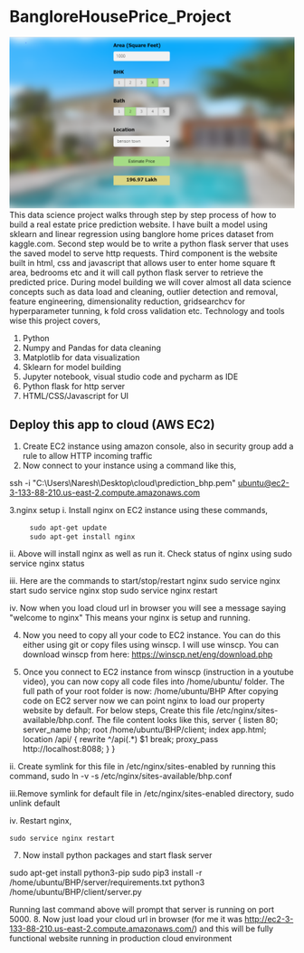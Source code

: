 # BangloreHousePrice_Project
![](https://github.com/dholanaresh/BangloreHousePrice_Project/blob/master/BHP.png)
This data science project walks through step by step process of how to build a real estate price prediction website. I have built a model using sklearn and linear regression using banglore home prices dataset from kaggle.com. Second step would be to write a python flask server that uses the saved model to serve http requests. Third component is the website built in html, css and javascript that allows user to enter home square ft area, bedrooms etc and it will call python flask server to retrieve the predicted price. During model building we will cover almost all data science concepts such as data load and cleaning, outlier detection and removal, feature engineering, dimensionality reduction, gridsearchcv for hyperparameter tunning, k fold cross validation etc. Technology and tools wise this project covers,

1. Python
2. Numpy and Pandas for data cleaning
3. Matplotlib for data visualization
4. Sklearn for model building
5. Jupyter notebook, visual studio code and pycharm as IDE
6. Python flask for http server
7. HTML/CSS/Javascript for UI

## Deploy this app to cloud (AWS EC2)


1. Create EC2 instance using amazon console, also in security group add a rule to allow HTTP incoming traffic
2. Now connect to your instance using a command like this,


ssh -i "C:\Users\Naresh\Desktop\cloud\prediction_bhp.pem" ubuntu@ec2-3-133-88-210.us-east-2.compute.amazonaws.com


3.nginx setup
     i. Install nginx on EC2 instance using these commands,
     
         sudo apt-get update
         sudo apt-get install nginx
         
   ii. Above will install nginx as well as run it. Check status of nginx using
       sudo service nginx status
       
       
  iii. Here are the commands to start/stop/restart nginx
        sudo service nginx start
        sudo service nginx stop
        sudo service nginx restart
        
iv. Now when you load cloud url in browser you will see a message saying "welcome to nginx" This means your nginx is setup and running.

4.  Now you need to copy all your code to EC2 instance. You can do this either using git or copy files using winscp. I will use winscp. You can download winscp from here: https://winscp.net/eng/download.php

5. Once you connect to EC2 instance from winscp (instruction in a youtube video), you can now copy all code files into /home/ubuntu/ folder. The full path of your root folder is now: /home/ubuntu/BHP
After copying code on EC2 server now we can point nginx to load our property website by default. For below steps,
Create this file /etc/nginx/sites-available/bhp.conf. The file content looks like this,
server {
    listen 80;
        server_name bhp;
        root /home/ubuntu/BHP/client;
        index app.html;
        location /api/ {
             rewrite ^/api(.*) $1 break;
             proxy_pass http://localhost:8088;
        }
}


ii. Create symlink for this file in /etc/nginx/sites-enabled by running this command,
sudo ln -v -s /etc/nginx/sites-available/bhp.conf


iii.Remove symlink for default file in /etc/nginx/sites-enabled directory,
sudo unlink default

iv. Restart nginx,

    sudo service nginx restart
    
    
7. Now install python packages and start flask server


sudo apt-get install python3-pip
sudo pip3 install -r /home/ubuntu/BHP/server/requirements.txt
python3 /home/ubuntu/BHP/client/server.py


Running last command above will prompt that server is running on port 5000. 8. Now just load your cloud url in browser (for me it was http://ec2-3-133-88-210.us-east-2.compute.amazonaws.com/) and this will be fully functional website running in production cloud environment
